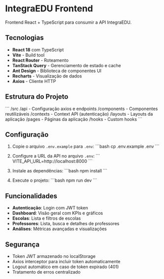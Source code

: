 # IntegraEDU Frontend

Frontend React + TypeScript para consumir a API IntegraEDU.

## Tecnologias

- **React 18** com TypeScript
- **Vite** - Build tool
- **React Router** - Roteamento
- **TanStack Query** - Gerenciamento de estado e cache
- **Ant Design** - Biblioteca de componentes UI
- **Recharts** - Visualização de dados
- **Axios** - Cliente HTTP

## Estrutura do Projeto

\`\`\`
/src
  /api          - Configuração axios e endpoints
  /components   - Componentes reutilizáveis
  /contexts     - Context API (autenticação)
  /layouts      - Layouts da aplicação
  /pages        - Páginas da aplicação
  /hooks        - Custom hooks
\`\`\`

## Configuração

1. Copie o arquivo `.env.example` para `.env`:
\`\`\`bash
cp .env.example .env
\`\`\`

2. Configure a URL da API no arquivo `.env`:
\`\`\`
VITE_API_URL=http://localhost:8000
\`\`\`

3. Instale as dependências:
\`\`\`bash
npm install
\`\`\`

4. Execute o projeto:
\`\`\`bash
npm run dev
\`\`\`

## Funcionalidades

- **Autenticação**: Login com JWT token
- **Dashboard**: Visão geral com KPIs e gráficos
- **Escolas**: Lista e filtros de escolas
- **Professores**: Lista, busca e detalhes de professores
- **Análises**: Métricas avançadas e visualizações

## Segurança

- Token JWT armazenado no localStorage
- Axios interceptor para incluir token automaticamente
- Logout automático em caso de token expirado (401)
- Tratamento de erros centralizado
